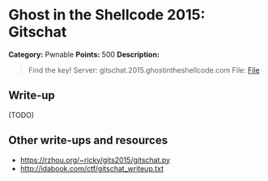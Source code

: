 # Ghost in the Shellcode 2015: Gitschat

**Category:** Pwnable
**Points:** 500
**Description:**

> Find the key!
> Server: gitschat.2015.ghostintheshellcode.com
> File: [File](gitschat-783fbb5cb543ac723a77737fce8fa953ece18b13f12d8d9e55e62fbb524b2f9f)

## Write-up

(TODO)

## Other write-ups and resources

* <https://rzhou.org/~ricky/gits2015/gitschat.py>
* <http://idabook.com/ctf/gitschat_writeup.txt>
